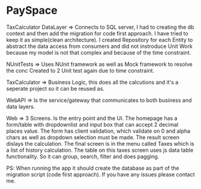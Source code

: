 # PaySpace
TaxCalculator
DataLayer => 
Connects to SQL server, I had to creating the db context and then add the migration for code first approach. I have tried 
to keep it as simple(clean architecture). I created Repository for each Entity to abstract the data access from consumers and 
did not instroduce Unit Work because my model is not that complex and because of the time constraint.

NUnitTests => 
Uses NUnit framework as well as Mock framework to resolve the conc Created to 2 Unit test again due to time constraint. 

TaxCalculator => 
Business Logic, this does all the calcutions and it's a seperate project so it can be reused as.

WebAPI =>
Is the service/gateway that communicates to both business and data layers.

Web =>
3 Screens.
Is the entry point and the UI. The homepage has a form/table with dropdownlist and input box that can accept 2 decimal places value. The form has client validation, which validate on 0 and alpha chars as well as dropdown selection must be made. The result screen dislays the calculation. The final screen is in the menu called Taxes which is a list of history calculation. The table on this taxes screen uses js data table functionality. So it can group, search, filter and does pagging.

PS: When running the app it should create the database as part of the migration script (code first approach). If you have any issues please contact me.



